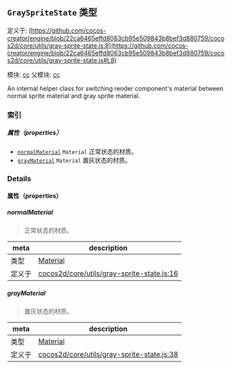## `GraySpriteState` 类型


定义于: [https://github.com/cocos-creator/engine/blob/22ca6465effd8063cb95e509843b8bef3d880759/cocos2d/core/utils/gray-sprite-state.js:8](https://github.com/cocos-creator/engine/blob/22ca6465effd8063cb95e509843b8bef3d880759/cocos2d/core/utils/gray-sprite-state.js#L8)

模块: [cc](../modules/cc.md)
父模块: [cc](../modules/cc.md)


An internal helper class for switching render component's material between normal sprite material and gray sprite material.



### 索引

##### 属性（properties）

  - [`normalMaterial`](#normalmaterial) `Material` 正常状态的材质。
  - [`grayMaterial`](#graymaterial) `Material` 置灰状态的材质。





### Details


#### 属性（properties）


##### normalMaterial

> 正常状态的材质。

| meta | description |
|------|-------------|
| 类型 | <a href="../classes/Material.html" class="crosslink">Material</a> |
| 定义于 | [cocos2d/core/utils/gray-sprite-state.js:16](https://github.com/cocos-creator/engine/blob/22ca6465effd8063cb95e509843b8bef3d880759/cocos2d/core/utils/gray-sprite-state.js#L16) |



##### grayMaterial

> 置灰状态的材质。

| meta | description |
|------|-------------|
| 类型 | <a href="../classes/Material.html" class="crosslink">Material</a> |
| 定义于 | [cocos2d/core/utils/gray-sprite-state.js:38](https://github.com/cocos-creator/engine/blob/22ca6465effd8063cb95e509843b8bef3d880759/cocos2d/core/utils/gray-sprite-state.js#L38) |






